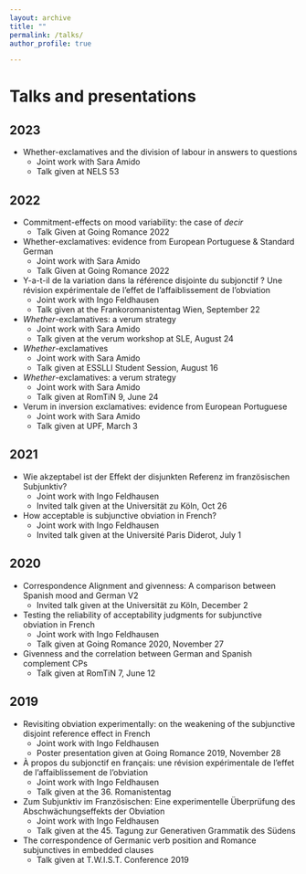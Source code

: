 ```yaml
---
layout: archive
title: ""
permalink: /talks/
author_profile: true

---
```


Talks and presentations
======

2023
----
- Whether-exclamatives and the division of labour in answers to questions
  - Joint work with Sara Amido
  - Talk given at NELS 53

2022
----
- Commitment-effects on mood variability: the case of *decir*
  - Talk Given at Going Romance 2022
- Whether-exclamatives: evidence from European Portuguese & Standard German
  - Joint work with Sara Amido
  - Talk Given at Going Romance 2022
- Y-a-t-il de la variation dans la référence disjointe du subjonctif ? Une révision expérimentale de l’effet de l’affaiblissement de l’obviation
  - Joint work with Ingo Feldhausen
  - Talk given at the Frankoromanistentag Wien, September 22
- *Whether*-exclamatives: a verum strategy
  - Joint work with Sara Amido
  - Talk given at the verum workshop at SLE, August 24
- *Whether*-exclamatives
  - Joint work with Sara Amido
  - Talk given at ESSLLI Student Session, August 16
- *Whether*-exclamatives: a verum strategy
  - Joint work with Sara Amido
  - Talk given at RomTiN 9, June 24
- Verum in inversion exclamatives: evidence from European Portuguese
  - Joint work with Sara Amido
  - Talk given at UPF, March 3

2021
----
- Wie akzeptabel ist der Effekt der disjunkten Referenz im französischen Subjunktiv?
  - Joint work with Ingo Feldhausen
  - Invited talk given at the Universität zu Köln, Oct 26
- How acceptable is subjunctive obviation in French?
  - Joint work with Ingo Feldhausen
  - Invited talk given at the Université Paris Diderot, July 1

2020
----
- Correspondence Alignment and givenness: A comparison between Spanish mood and German V2
  - Invited talk given at the Universität zu Köln, December 2
- Testing the reliability of acceptability judgments for subjunctive obviation in French
  - Joint work with Ingo Feldhausen
  - Talk given at Going Romance 2020, November 27
- Givenness and the correlation between German and Spanish complement CPs
  - Talk given at RomTiN 7, June 12

2019
----

- Revisiting obviation experimentally: on the weakening of the subjunctive disjoint reference effect in French
  - Joint work with Ingo Feldhausen
  - Poster presentation given at Going Romance 2019, November 28
- À propos du subjonctif en français: une révision expérimentale de l’effet de l’affaiblissement de l’obviation
  - Joint work with Ingo Feldhausen
  - Talk given at the 36. Romanistentag
- Zum Subjunktiv im Französischen: Eine experimentelle Überprüfung des Abschwächungseffekts der Obviation
  - Joint work with Ingo Feldhausen
  - Talk given at the 45. Tagung zur Generativen Grammatik des Südens
- The correspondence of Germanic verb position and Romance subjunctives in embedded clauses 
  - Talk given at T.W.I.S.T. Conference 2019

